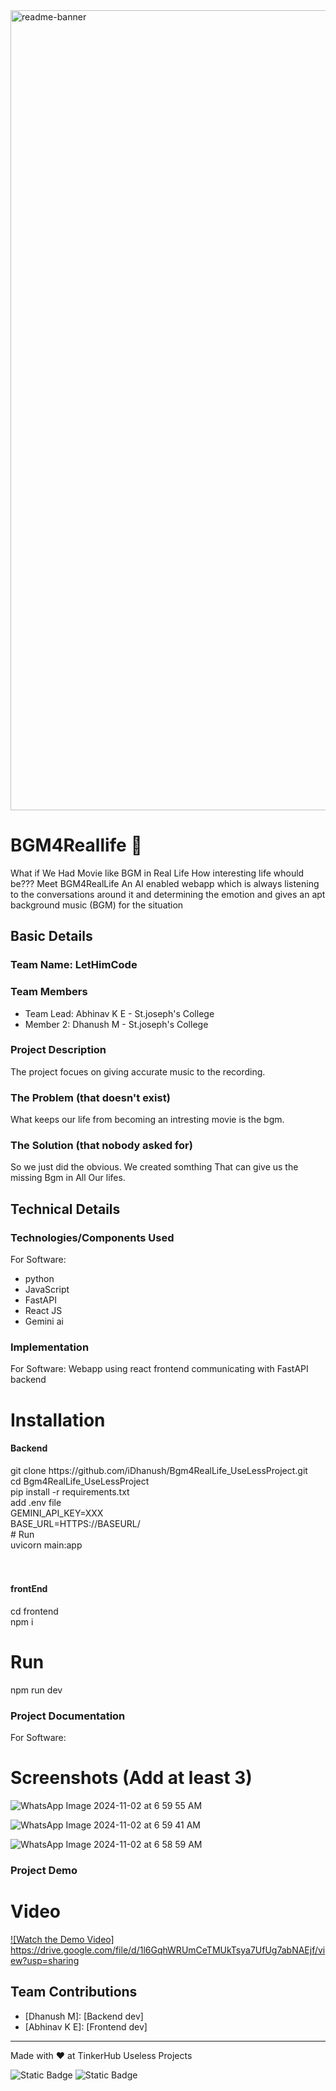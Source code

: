 <img width="1280" alt="readme-banner" src="https://github.com/user-attachments/assets/35332e92-44cb-425b-9dff-27bcf1023c6c">

# BGM4Reallife 🎯

What if We Had Movie like BGM in Real Life 
How interesting life whould be???
Meet BGM4RealLife
An AI enabled webapp which is always listening to the conversations around it and determining the emotion and gives an apt background music (BGM) for the situation

## Basic Details
### Team Name: LetHimCode


### Team Members
- Team Lead: Abhinav K E - St.joseph's College
- Member 2: Dhanush M -  St.joseph's College


### Project Description
The project focues on giving accurate music to the recording.

### The Problem (that doesn't exist)
 What keeps our life from becoming an intresting movie is the bgm.

### The Solution (that nobody asked for)
So we just did the obvious. We created somthing That can give us the missing Bgm in All Our lifes.
## Technical Details
### Technologies/Components Used
For Software:
- python
- JavaScript
- FastAPI
- React JS
- Gemini ai

### Implementation
For Software:
   Webapp using react frontend communicating with FastAPI backend
# Installation
<h4>Backend</h4>
git clone https://github.com/iDhanush/Bgm4RealLife_UseLessProject.git <br>
cd Bgm4RealLife_UseLessProject <br>
pip install -r requirements.txt <br>
add .env file <br>
GEMINI_API_KEY=XXX <br>
BASE_URL=HTTPS://BASEURL/ <br>
# Run<br>
uvicorn main:app<br>
<BR>
<BR>

<h4>frontEnd</h4>
cd frontend <br>
npm i

# Run<br>
npm run dev<br>

### Project Documentation
For Software:

# Screenshots (Add at least 3)

![WhatsApp Image 2024-11-02 at 6 59 55 AM](https://github.com/user-attachments/assets/08983c61-a4c8-41e9-a918-2793f0193a77)

![WhatsApp Image 2024-11-02 at 6 59 41 AM](https://github.com/user-attachments/assets/c02fedb6-5246-4c27-a225-6b359ed3e0e3)

![WhatsApp Image 2024-11-02 at 6 58 59 AM](https://github.com/user-attachments/assets/6b556e4c-f808-45d0-a2f1-b2241699e364)



### Project Demo
# Video
[![Watch the Demo Video]](https://drive.google.com/file/d/1l6GqhWRUmCeTMUkTsya7UfUg7abNAEjf/view?usp=sharing)
https://drive.google.com/file/d/1l6GqhWRUmCeTMUkTsya7UfUg7abNAEjf/view?usp=sharing


## Team Contributions
- [Dhanush M]: [Backend dev]
- [Abhinav K E]: [Frontend dev]


---
Made with ❤️ at TinkerHub Useless Projects 

![Static Badge](https://img.shields.io/badge/TinkerHub-24?color=%23000000&link=https%3A%2F%2Fwww.tinkerhub.org%2F)
![Static Badge](https://img.shields.io/badge/UselessProject--24-24?link=https%3A%2F%2Fwww.tinkerhub.org%2Fevents%2FQ2Q1TQKX6Q%2FUseless%2520Projects)
